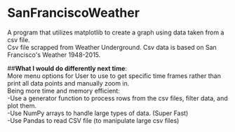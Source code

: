 # SanFranciscoWeather
A program that utilizes matplotlib to create a graph using data taken from a csv file.
<br />Csv file scrapped from Weather Underground. Csv data is based on San Francisco's Weather 1948-2015.

##**What I would do differently next time**:
  <br /> More menu options for User to use to get specific time frames rather than print all data points and manually zoom in.
  <br /> Being more time and memory efficient:
   <br /> -Use a generator function to process rows from the csv files, filter data, and plot them. 
<br />-Use NumPy arrays to handle large types of data. (Super Fast)
<br />-Use Pandas to read CSV file (to manipulate large csv files)
  

